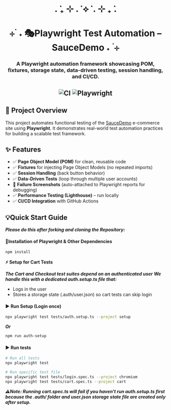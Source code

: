 <div align="center">

# . ݁₊ ⊹ . ݁ ⟡ ݁ . ⊹ ₊ ݁.
# ⊹ ࣪ ˖ 🎭Playwright Test Automation – SauceDemo ˖ ࣪ ⊹


### A Playwright automation framework showcasing **POM, fixtures, storage state, data-driven testing, session handling, and CI/CD**.
![CI](https://github.com/FAFernandez247/playwright-saucedemo-tests/actions/workflows/playwright.yml/badge.svg)
![Playwright](https://img.shields.io/badge/Tested%20with-Playwright-blue)
---
</div>

## 📌 Project Overview
This project automates functional testing of the [SauceDemo](https://www.saucedemo.com/) e-commerce site using **Playwright**. It demonstrates real-world test automation practices for building a scalable test framework.

## ✨ Features
- ✅ **Page Object Model (POM)** for clean, reusable code  
- ✅ **Fixtures** for injecting Page Object Models (no repeated imports)  
- ✅ **Session Handling** (back button behavior)  
- ✅ **Data-Driven Tests** (loop through multiple user accounts)  
- 📸 **Failure Screenshots** (auto-attached to Playwright reports for debugging)  
- ✅ **Performance Testing (Lighthouse)** – run locally  
- ✅ **CI/CD Integration** with GitHub Actions

## 💡Quick Start Guide
***Please do this after forking and cloning the Repository:***

#### 📜Installation of Playwright & Other Dependencies

```bash
npm install
```

**⚡ Setup for Cart Tests**

***The Cart and Checkout test suites depend on an authenticated user***
***We handle this with a dedicated auth.setup.ts file that:***
- Logs in the user
- Stores a storage state (.auth/user.json) so cart tests can skip login

#### ▶ Run Setup (Login once)
```bash
npx playwright test tests/auth.setup.ts --project setup
```
***Or***
```bash
npm run auth-setup
```

#### ▶ Run tests 
```bash
# Run all tests
npx playwright test

# Run specific test file
npx playwright test tests/login.spec.ts --project chromium
npx playwright test tests/cart.spec.ts --project cart
```
***⚠️Note: Running cart.spec.ts will fail if you haven't run auth.setup.ts first because the .auth/ folder and user.json storage state file are created only after setup.***
